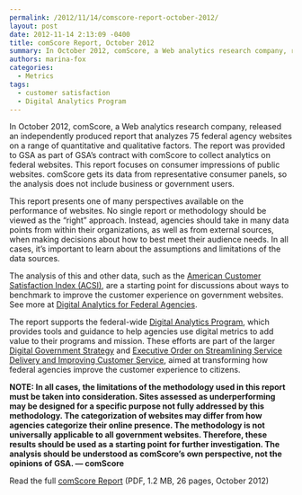 ```yaml
---
permalink: /2012/11/14/comscore-report-october-2012/
layout: post
date: 2012-11-14 2:13:09 -0400
title: comScore Report, October 2012
summary: In October 2012, comScore, a Web analytics research company, released&nbsp;an independently produced&nbsp;report that analyzes 75 federal agency websites on a range of quantitative and qualitative factors. The report was provided to GSA as part of GSA&rsquo;s contract with comScore to collect analytics on federal websites. This report focuses on consumer impressions of public websites. comScore
authors: marina-fox
categories:
  - Metrics
tags:
  - customer satisfaction
  - Digital Analytics Program
---
```


In October 2012, comScore, a Web analytics research company, released an independently produced report that analyzes 75 federal agency websites on a range of quantitative and qualitative factors. The report was provided to GSA as part of GSA’s contract with comScore to collect analytics on federal websites. This report focuses on consumer impressions of public websites. comScore gets its data from representative consumer panels, so the analysis does not include business or government users.

This report presents one of many perspectives available on the performance of websites. No single report or methodology should be viewed as the &#8220;right&#8221; approach. Instead, agencies should take in many data points from within their organizations, as well as from external sources, when making decisions about how to best meet their audience needs. In all cases, it’s important to learn about the assumptions and limitations of the data sources.

The analysis of this and other data, such as the [American Customer Satisfaction Index (ACSI)](http://foresee.com/research-white-papers/research-by-industry.shtml#government), are a starting point for discussions about ways to benchmark to improve the customer experience on government websites. See more at [Digital Analytics for Federal Agencies](https://www.WHATEVER/services/dap/dap-digital-metrics-guidance-and-best-practices/ "Digital Metrics for Federal Agencies").

The report supports the federal-wide [Digital Analytics Program](https://www.WHATEVER/services/dap/ "DAP: Digital Analytics Program"), which provides tools and guidance to help agencies use digital metrics to add value to their programs and mission. These efforts are part of the larger [Digital Government Strategy](http://www.whitehouse.gov/sites/default/files/omb/egov/digital-government/digital-government.html) and [Executive Order on Streamlining Service Delivery and Improving Customer Service](http://www.whitehouse.gov/the-press-office/2011/04/27/executive-order-streamlining-service-delivery-and-improving-customer-ser), aimed at transforming how federal agencies improve the customer experience to citizens.

**NOTE: In all cases, the limitations of the methodology used in this report must be taken into consideration. Sites assessed as underperforming may be designed for a specific purpose not fully addressed by this methodology. The categorization of websites may differ from how agencies categorize their online presence. The methodology is not universally applicable to all government websites. Therefore, these results should be used as a starting point for further investigation. The analysis should be understood as comScore&#8217;s own perspective, not the opinions of GSA.  — comScore**

Read the full [comScore Report](https://s3.amazonaws.com/sitesusa/wp-content/uploads/sites/212/2014/01/comscore-best-of-web-report.pdf)  (PDF, 1.2 MB, 26 pages, October 2012)